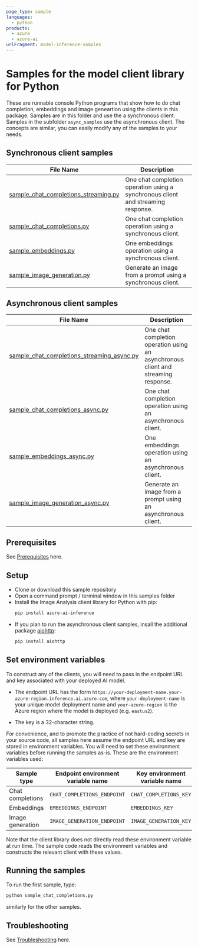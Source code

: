 ```yaml
---
page_type: sample
languages:
  - python
products:
  - azure
  - azure-ai
urlFragment: model-inference-samples
---
```


# Samples for the model client library for Python

These are runnable console Python programs that show how to do chat completion, embeddings and image geneartion using the clients in this package. Samples are in this folder
and use the a synchronous client. Samples in the subfolder `async_samples` use the asynchronous client.
The concepts are similar, you can easily modify any of the samples to your needs.

## Synchronous client samples

|**File Name**|**Description**|
|----------------|-------------|
|[sample_chat_completions_streaming.py](https://github.com/Azure/azure-sdk-for-python/blob/main/sdk/ai/azure-ai-inference/samples/sample_chat_completions_streaming.py) | One chat completion operation using a synchronous client and streaming response. |
|[sample_chat_completions.py](https://github.com/Azure/azure-sdk-for-python/blob/main/sdk/ai/azure-ai-inference/samples/sample_chat_completions.py) | One chat completion operation using a synchronous client. |
|[sample_embeddings.py](https://github.com/Azure/azure-sdk-for-python/blob/main/sdk/ai/azure-ai-inference/samples/sample_embeddings.py) | One embeddings operation using a synchronous client. |
|[sample_image_generation.py](https://github.com/Azure/azure-sdk-for-python/blob/main/sdk/ai/azure-ai-inference/samples/sample_image_generation.py) | Generate an image from a prompt using a synchronous client. |

## Asynchronous client samples

|**File Name**|**Description**|
|----------------|-------------|
|[sample_chat_completions_streaming_async.py](https://github.com/Azure/azure-sdk-for-python/blob/main/sdk/ai/azure-ai-inference/samples/async_samples/sample_chat_completions_streaming_async.py) | One chat completion operation using an asynchronous client and streaming response. |
|[sample_chat_completions_async.py](https://github.com/Azure/azure-sdk-for-python/blob/main/sdk/ai/azure-ai-inference/samples/async_samples/sample_chat_completions_async.py) | One chat completion operation using an asynchronous client. |
|[sample_embeddings_async.py](https://github.com/Azure/azure-sdk-for-python/blob/main/sdk/ai/azure-ai-inference/samples/async_samples/sample_embeddings_async.py) | One embeddings operation using an asynchronous client. |
|[sample_image_generation_async.py](https://github.com/Azure/azure-sdk-for-python/blob/main/sdk/ai/azure-ai-inference/samples/async_samples/sample_image_generation_async.py) | Generate an image from a prompt using an asynchronous client. |

## Prerequisites

See [Prerequisites](https://github.com/Azure/azure-sdk-for-python/blob/main/sdk/ai/azure-ai-inference/README.md#prerequisites) here.

## Setup

* Clone or download this sample repository
* Open a command prompt / terminal window in this samples folder
* Install the Image Analysis client library for Python with pip:
  ```bash
  pip install azure-ai-inference
  ```
* If you plan to run the asynchronous client samples, insall the additional package [aiohttp](https://pypi.org/project/aiohttp/):
  ```bash
  pip install aiohttp
  ```

## Set environment variables

To construct any of the clients, you will need to pass in the endpoint URL and key associated with your deployed AI model.

* The endpoint URL has the form `https://your-deployment-name.your-azure-region.inference.ai.azure.com`, where `your-deployment-name` is your unique model deployment name and `your-azure-region` is the Azure region where the model is deployed (e.g. `eastus2`).

* The key is a 32-character string.

For convenience, and to promote the practice of not hard-coding secrets in your source code, all samples here assume the endpoint URL and key are stored in environment variables. You will need to set these environment variables before running the samples as-is. These are the environment variables used:

| Sample type | Endpoint environment variable name | Key environment variable name  |
|----------|----------|----------|
| Chat completions | `CHAT_COMPLETIONS_ENDPOINT` | `CHAT_COMPLETIONS_KEY` |
| Embeddings | `EMBEDDINGS_ENDPOINT` | `EMBEDDINGS_KEY` |
| Image generation | `IMAGE_GENERATION_ENDPOINT` | `IMAGE_GENERATION_KEY` |

Note that the client library does not directly read these environment variable at run time. The sample code reads the environment variables and constructs the relevant client with these values.

## Running the samples

To run the first sample, type:
```bash
python sample_chat_completions.py
```
similarly for the other samples.

## Troubleshooting

See [Troubleshooting](https://github.com/Azure/azure-sdk-for-python/blob/main/sdk/ai/azure-ai-inference/README.md#troubleshooting) here.


